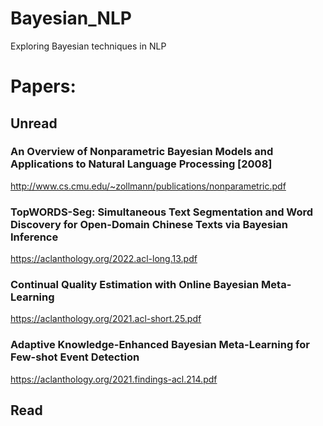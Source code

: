 # Bayesian_NLP
Exploring Bayesian techniques in NLP

# Papers:

## Unread

### An Overview of Nonparametric Bayesian Models and Applications to Natural Language Processing [2008]
http://www.cs.cmu.edu/~zollmann/publications/nonparametric.pdf

### TopWORDS-Seg: Simultaneous Text Segmentation and Word Discovery for Open-Domain Chinese Texts via Bayesian Inference
https://aclanthology.org/2022.acl-long.13.pdf

### Continual Quality Estimation with Online Bayesian Meta-Learning
https://aclanthology.org/2021.acl-short.25.pdf

### Adaptive Knowledge-Enhanced Bayesian Meta-Learning for Few-shot Event Detection
https://aclanthology.org/2021.findings-acl.214.pdf

## Read

